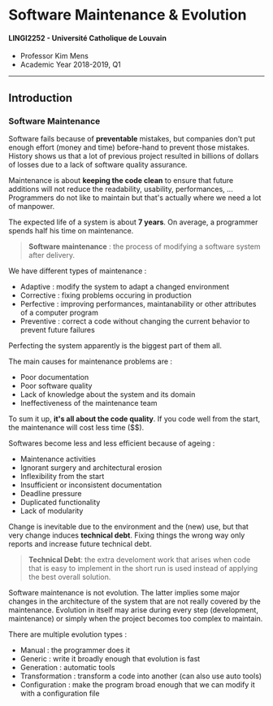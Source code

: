 # Software Maintenance & Evolution
#### LINGI2252 - Université Catholique de Louvain
* Professor Kim Mens
* Academic Year 2018-2019, Q1
---

## Introduction

### Software Maintenance
Software fails because of **preventable** mistakes, but companies don't put enough effort (money and time) before-hand to prevent those mistakes. History shows us that a lot of previous project resulted in billions of dollars of losses due to a lack of software quality assurance.

Maintenance is about **keeping the code clean** to ensure that future additions will not reduce the readability, usability, performances, ... Programmers do not like to maintain but that's actually where we need a lot of manpower.

The expected life of a system is about **7 years**. On average, a programmer spends half his time on maintenance.

> **Software maintenance** : the process of modifying a software system after delivery.

We have different types of maintenance :
* Adaptive : modify the system to adapt a changed environment
* Corrective : fixing problems occuring in production
* Perfective : improving performances, maintanability or other attributes of a computer program
* Preventive : correct a code without changing the current behavior to prevent future failures

Perfecting the system apparently is the biggest part of them all.

The main causes for maintenance problems are :
* Poor documentation
* Poor software quality
* Lack of knowledge about the system and its domain
* Ineffectiveness of the maintenance team

To sum it up, **it's all about the code quality**. If you code well from the start, the maintenance will cost less time ($$).

Softwares become less and less efficient because of ageing :
* Maintenance activities
* Ignorant surgery and architectural erosion
* Inflexibility from the start
* Insufficient or inconsistent documentation
* Deadline pressure
* Duplicated functionality
* Lack of modularity

Change is inevitable due to the environment and the (new) use, but that very change induces **technical debt**. Fixing things the wrong way only reports and increase future technical debt.

> **Technical Debt**: the extra develoment work that arises when code that is easy to implement in the short run is used instead of applying the best overall solution.

Software maintenance is not evolution. The latter implies some major changes in the architecture of the system that are not really covered by the maintenance. Evolution in itself may arise during every step (development, maintenance) or simply when the project becomes too complex to maintain.

There are multiple evolution types :
* Manual : the programmer does it
* Generic : write it broadly enough that evolution is fast
* Generation : automatic tools
* Transformation : transform a code into another (can also use auto tools)
* Configuration : make the program broad enough that we can modify it with a configuration file
